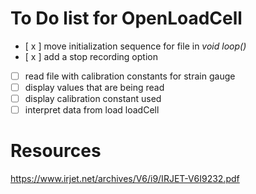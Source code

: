 # To Do list for OpenLoadCell

- [ x ] move initialization sequence for file in _void loop()_
- [ x ] add a stop recording option
- [ ] read file with calibration constants for strain gauge
- [ ] display values that are being read
- [ ] display calibration constant used
- [ ] interpret data from load loadCell

# Resources 
https://www.irjet.net/archives/V6/i9/IRJET-V6I9232.pdf
